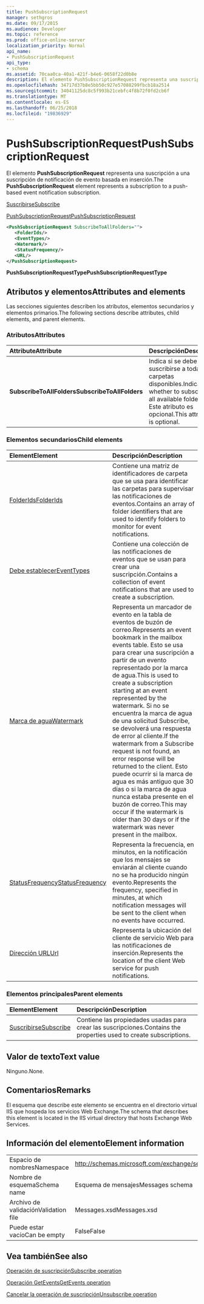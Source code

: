 ```yaml
---
title: PushSubscriptionRequest
manager: sethgros
ms.date: 09/17/2015
ms.audience: Developer
ms.topic: reference
ms.prod: office-online-server
localization_priority: Normal
api_name:
- PushSubscriptionRequest
api_type:
- schema
ms.assetid: 70caa0ca-40a1-421f-b4e6-0658f22d0b8e
description: El elemento PushSubscriptionRequest representa una suscripción a una suscripción de notificación de evento basada en inserción.
ms.openlocfilehash: 34717d37b8e5bb50c927e57088299fbcb18a2514
ms.sourcegitcommit: 34041125dc8c5f993b21cebfc4f8b72f0fd2cb6f
ms.translationtype: MT
ms.contentlocale: es-ES
ms.lasthandoff: 06/25/2018
ms.locfileid: "19836929"
---
```

# <a name="pushsubscriptionrequest"></a><span data-ttu-id="22c27-103">PushSubscriptionRequest</span><span class="sxs-lookup"><span data-stu-id="22c27-103">PushSubscriptionRequest</span></span>

<span data-ttu-id="22c27-104">El elemento **PushSubscriptionRequest** representa una suscripción a una suscripción de notificación de evento basada en inserción.</span><span class="sxs-lookup"><span data-stu-id="22c27-104">The **PushSubscriptionRequest** element represents a subscription to a push-based event notification subscription.</span></span> 
  
[<span data-ttu-id="22c27-105">Suscribirse</span><span class="sxs-lookup"><span data-stu-id="22c27-105">Subscribe</span></span>](subscribe.md)
  
[<span data-ttu-id="22c27-106">PushSubscriptionRequest</span><span class="sxs-lookup"><span data-stu-id="22c27-106">PushSubscriptionRequest</span></span>](pushsubscriptionrequest.md)
  
```XML
<PushSubscriptionRequest SubscribeToAllFolders="">
   <FolderIds/>
   <EventTypes/>
   <Watermark/>
   <StatusFrequency/>
   <URL/>
</PushSubscriptionRequest>
```

 <span data-ttu-id="22c27-107">**PushSubscriptionRequestType**</span><span class="sxs-lookup"><span data-stu-id="22c27-107">**PushSubscriptionRequestType**</span></span>
## <a name="attributes-and-elements"></a><span data-ttu-id="22c27-108">Atributos y elementos</span><span class="sxs-lookup"><span data-stu-id="22c27-108">Attributes and elements</span></span>

<span data-ttu-id="22c27-109">Las secciones siguientes describen los atributos, elementos secundarios y elementos primarios.</span><span class="sxs-lookup"><span data-stu-id="22c27-109">The following sections describe attributes, child elements, and parent elements.</span></span>
  
### <a name="attributes"></a><span data-ttu-id="22c27-110">Atributos</span><span class="sxs-lookup"><span data-stu-id="22c27-110">Attributes</span></span>

|<span data-ttu-id="22c27-111">**Attribute**</span><span class="sxs-lookup"><span data-stu-id="22c27-111">**Attribute**</span></span>|<span data-ttu-id="22c27-112">**Descripción**</span><span class="sxs-lookup"><span data-stu-id="22c27-112">**Description**</span></span>|
|:-----|:-----|
|<span data-ttu-id="22c27-113">**SubscribeToAllFolders**</span><span class="sxs-lookup"><span data-stu-id="22c27-113">**SubscribeToAllFolders**</span></span> <br/> |<span data-ttu-id="22c27-114">Indica si se debe suscribirse a todas las carpetas disponibles.</span><span class="sxs-lookup"><span data-stu-id="22c27-114">Indicates whether to subscribe to all available folders.</span></span> <span data-ttu-id="22c27-115">Este atributo es opcional.</span><span class="sxs-lookup"><span data-stu-id="22c27-115">This attribute is optional.</span></span>  <br/> |
   
### <a name="child-elements"></a><span data-ttu-id="22c27-116">Elementos secundarios</span><span class="sxs-lookup"><span data-stu-id="22c27-116">Child elements</span></span>

|<span data-ttu-id="22c27-117">**Element**</span><span class="sxs-lookup"><span data-stu-id="22c27-117">**Element**</span></span>|<span data-ttu-id="22c27-118">**Descripción**</span><span class="sxs-lookup"><span data-stu-id="22c27-118">**Description**</span></span>|
|:-----|:-----|
|[<span data-ttu-id="22c27-119">FolderIds</span><span class="sxs-lookup"><span data-stu-id="22c27-119">FolderIds</span></span>](folderids.md) <br/> |<span data-ttu-id="22c27-120">Contiene una matriz de identificadores de carpeta que se usa para identificar las carpetas para supervisar las notificaciones de eventos.</span><span class="sxs-lookup"><span data-stu-id="22c27-120">Contains an array of folder identifiers that are used to identify folders to monitor for event notifications.</span></span>  <br/> |
|[<span data-ttu-id="22c27-121">Debe establecer</span><span class="sxs-lookup"><span data-stu-id="22c27-121">EventTypes</span></span>](eventtypes.md) <br/> |<span data-ttu-id="22c27-122">Contiene una colección de las notificaciones de eventos que se usan para crear una suscripción.</span><span class="sxs-lookup"><span data-stu-id="22c27-122">Contains a collection of event notifications that are used to create a subscription.</span></span>  <br/> |
|[<span data-ttu-id="22c27-123">Marca de agua</span><span class="sxs-lookup"><span data-stu-id="22c27-123">Watermark</span></span>](watermark.md) <br/> |<span data-ttu-id="22c27-124">Representa un marcador de evento en la tabla de eventos de buzón de correo.</span><span class="sxs-lookup"><span data-stu-id="22c27-124">Represents an event bookmark in the mailbox events table.</span></span> <span data-ttu-id="22c27-125">Esto se usa para crear una suscripción a partir de un evento representado por la marca de agua.</span><span class="sxs-lookup"><span data-stu-id="22c27-125">This is used to create a subscription starting at an event represented by the watermark.</span></span> <span data-ttu-id="22c27-126">Si no se encuentra la marca de agua de una solicitud Subscribe, se devolverá una respuesta de error al cliente.</span><span class="sxs-lookup"><span data-stu-id="22c27-126">If the watermark from a Subscribe request is not found, an error response will be returned to the client.</span></span> <span data-ttu-id="22c27-127">Esto puede ocurrir si la marca de agua es más antiguo que 30 días o si la marca de agua nunca estaba presente en el buzón de correo.</span><span class="sxs-lookup"><span data-stu-id="22c27-127">This may occur if the watermark is older than 30 days or if the watermark was never present in the mailbox.</span></span>  <br/> |
|[<span data-ttu-id="22c27-128">StatusFrequency</span><span class="sxs-lookup"><span data-stu-id="22c27-128">StatusFrequency</span></span>](statusfrequency.md) <br/> |<span data-ttu-id="22c27-129">Representa la frecuencia, en minutos, en la notificación que los mensajes se enviarán al cliente cuando no se ha producido ningún evento.</span><span class="sxs-lookup"><span data-stu-id="22c27-129">Represents the frequency, specified in minutes, at which notification messages will be sent to the client when no events have occurred.</span></span>  <br/> |
|[<span data-ttu-id="22c27-130">Dirección URL</span><span class="sxs-lookup"><span data-stu-id="22c27-130">Url </span></span>](url-ex15websvcsotherref.md) <br/> |<span data-ttu-id="22c27-131">Representa la ubicación del cliente de servicio Web para las notificaciones de inserción.</span><span class="sxs-lookup"><span data-stu-id="22c27-131">Represents the location of the client Web service for push notifications.</span></span>  <br/> |
   
### <a name="parent-elements"></a><span data-ttu-id="22c27-132">Elementos principales</span><span class="sxs-lookup"><span data-stu-id="22c27-132">Parent elements</span></span>

|<span data-ttu-id="22c27-133">**Element**</span><span class="sxs-lookup"><span data-stu-id="22c27-133">**Element**</span></span>|<span data-ttu-id="22c27-134">**Descripción**</span><span class="sxs-lookup"><span data-stu-id="22c27-134">**Description**</span></span>|
|:-----|:-----|
|[<span data-ttu-id="22c27-135">Suscribirse</span><span class="sxs-lookup"><span data-stu-id="22c27-135">Subscribe</span></span>](subscribe.md) <br/> |<span data-ttu-id="22c27-136">Contiene las propiedades usadas para crear las suscripciones.</span><span class="sxs-lookup"><span data-stu-id="22c27-136">Contains the properties used to create subscriptions.</span></span>  <br/> |
   
## <a name="text-value"></a><span data-ttu-id="22c27-137">Valor de texto</span><span class="sxs-lookup"><span data-stu-id="22c27-137">Text value</span></span>

<span data-ttu-id="22c27-138">Ninguno.</span><span class="sxs-lookup"><span data-stu-id="22c27-138">None.</span></span>
  
## <a name="remarks"></a><span data-ttu-id="22c27-139">Comentarios</span><span class="sxs-lookup"><span data-stu-id="22c27-139">Remarks</span></span>

<span data-ttu-id="22c27-140">El esquema que describe este elemento se encuentra en el directorio virtual IIS que hospeda los servicios Web Exchange.</span><span class="sxs-lookup"><span data-stu-id="22c27-140">The schema that describes this element is located in the IIS virtual directory that hosts Exchange Web Services.</span></span>
  
## <a name="element-information"></a><span data-ttu-id="22c27-141">Información del elemento</span><span class="sxs-lookup"><span data-stu-id="22c27-141">Element information</span></span>

|||
|:-----|:-----|
|<span data-ttu-id="22c27-142">Espacio de nombres</span><span class="sxs-lookup"><span data-stu-id="22c27-142">Namespace</span></span>  <br/> |http://schemas.microsoft.com/exchange/services/2006/messages  <br/> |
|<span data-ttu-id="22c27-143">Nombre de esquema</span><span class="sxs-lookup"><span data-stu-id="22c27-143">Schema name</span></span>  <br/> |<span data-ttu-id="22c27-144">Esquema de mensajes</span><span class="sxs-lookup"><span data-stu-id="22c27-144">Messages schema</span></span>  <br/> |
|<span data-ttu-id="22c27-145">Archivo de validación</span><span class="sxs-lookup"><span data-stu-id="22c27-145">Validation file</span></span>  <br/> |<span data-ttu-id="22c27-146">Messages.xsd</span><span class="sxs-lookup"><span data-stu-id="22c27-146">Messages.xsd</span></span>  <br/> |
|<span data-ttu-id="22c27-147">Puede estar vacío</span><span class="sxs-lookup"><span data-stu-id="22c27-147">Can be empty</span></span>  <br/> |<span data-ttu-id="22c27-148">False</span><span class="sxs-lookup"><span data-stu-id="22c27-148">False</span></span>  <br/> |
   
## <a name="see-also"></a><span data-ttu-id="22c27-149">Vea también</span><span class="sxs-lookup"><span data-stu-id="22c27-149">See also</span></span>



[<span data-ttu-id="22c27-150">Operación de suscripción</span><span class="sxs-lookup"><span data-stu-id="22c27-150">Subscribe operation</span></span>](subscribe-operation.md)
  
[<span data-ttu-id="22c27-151">Operación GetEvents</span><span class="sxs-lookup"><span data-stu-id="22c27-151">GetEvents operation</span></span>](getevents-operation.md)
  
[<span data-ttu-id="22c27-152">Cancelar la operación de suscripción</span><span class="sxs-lookup"><span data-stu-id="22c27-152">Unsubscribe operation</span></span>](unsubscribe-operation.md)

